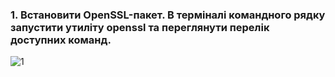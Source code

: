 ### 1. Встановити OpenSSL-пакет. В терміналі командного рядку запустити утиліту openssl та переглянути перелік доступних команд.
![1](https://i.ibb.co/N3xzcZs/2023-12-12-025217400.png)
